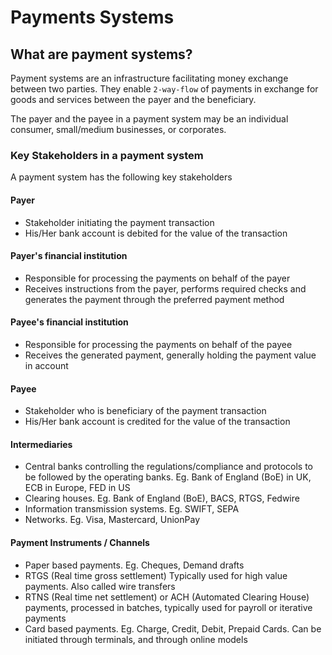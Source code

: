 # Payments Systems

## What are payment systems?

Payment systems are an infrastructure facilitating money exchange between two parties.
They enable `2-way-flow` of payments in exchange for goods and services between the payer
and the beneficiary.

The payer and the payee in a payment system may be an individual consumer, small/medium
businesses, or corporates.

### Key Stakeholders in a payment system

A payment system has the following key stakeholders

#### Payer
- Stakeholder initiating the payment transaction
- His/Her bank account is debited for the value of the transaction

#### Payer's financial institution
- Responsible for processing the payments on behalf of the payer
- Receives instructions from the payer, performs required checks and
generates the payment through the preferred payment method

#### Payee's financial institution
- Responsible for processing the payments on behalf of the payee
- Receives the generated payment, generally holding the payment value in account

#### Payee
- Stakeholder who is beneficiary of the payment transaction
- His/Her bank account is credited for the value of the transaction

#### Intermediaries
- Central banks controlling the regulations/compliance and protocols to be followed 
by the operating banks. Eg. Bank of England (BoE) in UK, ECB in Europe, FED in US
- Clearing houses. Eg. Bank of England (BoE), BACS, RTGS, Fedwire
- Information transmission systems. Eg. SWIFT, SEPA
- Networks. Eg. Visa, Mastercard, UnionPay

#### Payment Instruments / Channels
- Paper based payments. Eg. Cheques, Demand drafts
- RTGS (Real time gross settlement) Typically used for high value payments. 
Also called wire transfers
- RTNS (Real time net settlement) or ACH (Automated Clearing House) payments, processed in batches, 
typically used for payroll or iterative payments
- Card based payments. Eg. Charge, Credit, Debit, Prepaid Cards. Can be initiated through terminals,
and through online models